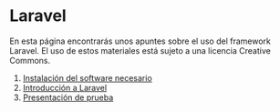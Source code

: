 # Laravel

En esta página encontrarás unos apuntes sobre el uso del framework Laravel. El uso de estos materiales está sujeto a una licencia Creative Commons.

1. [Instalación del software necesario](md/es/instalacion.md)
2. [Introducción a Laravel](md/es/01.md)
3. [Presentación de prueba](md/es/slides/01.html)